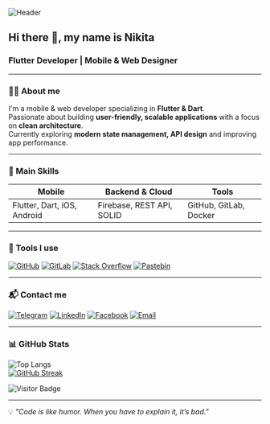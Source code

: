 <!-- Header -->
![Header](https://github.com/andromaquehere/andromaquehere/blob/main/assets/ANDROMAQUE-github.png)

## Hi there 👋, my name is Nikita  
### Flutter Developer | Mobile & Web Designer

---

### 👨‍💻 About me
I'm a mobile & web developer specializing in **Flutter & Dart**.  
Passionate about building **user-friendly, scalable applications** with a focus on **clean architecture**.  
Currently exploring **modern state management, API design** and improving app performance.  

---

### 💼 Main Skills
| Mobile | Backend & Cloud | Tools |
|--------|-----------------|-------|
| Flutter, Dart, iOS, Android | Firebase, REST API, SOLID | GitHub, GitLab, Docker |

---

### 🧰 Tools I use
[![GitHub](https://img.shields.io/badge/-GitHub-0d1117?style=for-the-badge&logo=GitHub&logoColor=white)](https://github.com/andromaquehere)
[![GitLab](https://img.shields.io/badge/-GitLab-0d1117?style=for-the-badge&logo=gitlab&logoColor=orange)](https://gitlab.com/ANDROMAQUE)
[![Stack Overflow](https://img.shields.io/badge/-Stackoverflow-0d1117?style=for-the-badge&logo=stack-overflow&logoColor=FE7A16)](https://stackoverflow.com/users/17829956/)
[![Pastebin](https://img.shields.io/badge/-Pastebin-0d1117?style=for-the-badge&logo=Pastebin&logoColor=white)](https://pastebin.com/u/ANDROMAQUE)

---

### 📬 Contact me
[![Telegram](https://img.shields.io/badge/-Telegram-0d1117?style=for-the-badge&logo=Telegram&logoColor=2CA5E0)](https://t.me/andromaquehere)
[![LinkedIn](https://img.shields.io/badge/-LinkedIn-0d1117?style=for-the-badge&logo=Linkedin&logoColor=0a66c2)](https://www.linkedin.com/feed/?trk=onboarding-landing)
[![Facebook](https://img.shields.io/badge/-Facebook-0d1117?style=for-the-badge&logo=facebook&logoColor=1877f2)](https://www.facebook.com/nikita.gribkov.14)
[![Email](https://img.shields.io/badge/-Email-0d1117?style=for-the-badge&logo=gmail&logoColor=white)](mailto:your@email)

---

### 📊 GitHub Stats
![Top Langs](https://github-readme-stats.vercel.app/api/top-langs/?username=andromaquehere&layout=compact&theme=dark)  
[![GitHub Streak](https://streak-stats.demolab.com?user=andromaquehere&theme=dark&hide_border=true)](https://git.io/streak-stats)  

![Visitor Badge](https://visitor-badge.laobi.icu/badge?page_id=andromaquehere)

---

💡 *"Code is like humor. When you have to explain it, it’s bad."*  
